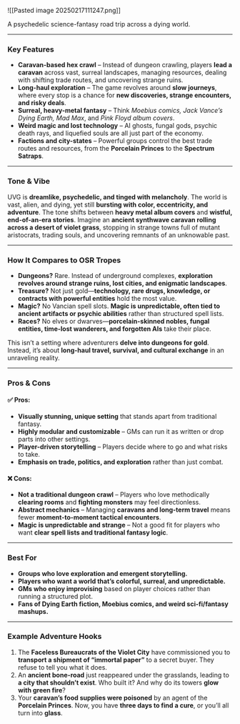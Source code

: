
![[Pasted image 20250217111247.png]]

A psychedelic science-fantasy road trip across a dying world.

---

### Key Features
- **Caravan-based hex crawl** – Instead of dungeon crawling, players **lead a caravan** across vast, surreal landscapes, managing resources, dealing with shifting trade routes, and uncovering strange ruins.
- **Long-haul exploration** – The game revolves around **slow journeys**, where every stop is a chance for **new discoveries, strange encounters, and risky deals**.
- **Surreal, heavy-metal fantasy** – Think *Moebius comics, Jack Vance’s Dying Earth, Mad Max*, and *Pink Floyd album covers*.
- **Weird magic and lost technology** – AI ghosts, fungal gods, psychic death rays, and liquefied souls are all just part of the economy.
- **Factions and city-states** – Powerful groups control the best trade routes and resources, from the **Porcelain Princes** to the **Spectrum Satraps**.

---

### Tone & Vibe
UVG is **dreamlike, psychedelic, and tinged with melancholy**. The world is vast, alien, and dying, yet still **bursting with color, eccentricity, and adventure**. The tone shifts between **heavy metal album covers** and **wistful, end-of-an-era stories**. Imagine an **ancient synthwave caravan rolling across a desert of violet grass**, stopping in strange towns full of mutant aristocrats, trading souls, and uncovering remnants of an unknowable past.

---

### How It Compares to OSR Tropes
- **Dungeons?** Rare. Instead of underground complexes, **exploration revolves around strange ruins, lost cities, and enigmatic landscapes**.
- **Treasure?** Not just gold—**technology, rare drugs, knowledge, or contracts with powerful entities** hold the most value.
- **Magic?** No Vancian spell slots. **Magic is unpredictable, often tied to ancient artifacts or psychic abilities** rather than structured spell lists.
- **Races?** No elves or dwarves—**porcelain-skinned nobles, fungal entities, time-lost wanderers, and forgotten AIs** take their place.

This isn’t a setting where adventurers **delve into dungeons for gold**. Instead, it’s about **long-haul travel, survival, and cultural exchange** in an unraveling reality.

---

### Pros & Cons

#### ✅ Pros:
- **Visually stunning, unique setting** that stands apart from traditional fantasy.
- **Highly modular and customizable** – GMs can run it as written or drop parts into other settings.
- **Player-driven storytelling** – Players decide where to go and what risks to take.
- **Emphasis on trade, politics, and exploration** rather than just combat.

#### ❌ Cons:
- **Not a traditional dungeon crawl** – Players who love methodically **clearing rooms** and **fighting monsters** may feel directionless.
- **Abstract mechanics** – Managing **caravans and long-term travel** means fewer **moment-to-moment tactical encounters**.
- **Magic is unpredictable and strange** – Not a good fit for players who want **clear spell lists and traditional fantasy logic**.

---

### Best For
- **Groups who love exploration and emergent storytelling.**
- **Players who want a world that’s colorful, surreal, and unpredictable.**
- **GMs who enjoy improvising** based on player choices rather than running a structured plot.
- **Fans of Dying Earth fiction, Moebius comics, and weird sci-fi/fantasy mashups.**

---

### Example Adventure Hooks
1. The **Faceless Bureaucrats of the Violet City** have commissioned you to **transport a shipment of “immortal paper”** to a secret buyer. They refuse to tell you what it does.
2. An **ancient bone-road** just reappeared under the grasslands, leading to **a city that shouldn’t exist**. Who built it? And why do its towers **glow with green fire**?
3. Your **caravan’s food supplies were poisoned** by an agent of the **Porcelain Princes**. Now, you have **three days to find a cure**, or you’ll all turn into **glass**.
